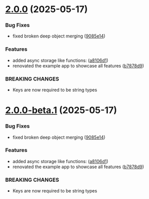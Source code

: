 # [2.0.0](https://github.com/JairajJangle/react-native-session-storage/compare/v1.3.5...v2.0.0) (2025-05-17)


### Bug Fixes

* fixed broken deep object merging ([9085e14](https://github.com/JairajJangle/react-native-session-storage/commit/9085e1447fa16cf96ab779efa6f08af5ba9fc77f))


### Features

* added async storage like functions: ([a8106d1](https://github.com/JairajJangle/react-native-session-storage/commit/a8106d1876945912e88478b0d9b96a6891fd62a5))
* renovated the example app to showcase all features ([b7878d9](https://github.com/JairajJangle/react-native-session-storage/commit/b7878d9ec6b51b97a37c663d5e9dd71e7477f5a8))


### BREAKING CHANGES

* Keys are now required to be string types

# [2.0.0-beta.1](https://github.com/JairajJangle/react-native-session-storage/compare/v1.3.5...v2.0.0-beta.1) (2025-05-17)


### Bug Fixes

* fixed broken deep object merging ([9085e14](https://github.com/JairajJangle/react-native-session-storage/commit/9085e1447fa16cf96ab779efa6f08af5ba9fc77f))


### Features

* added async storage like functions: ([a8106d1](https://github.com/JairajJangle/react-native-session-storage/commit/a8106d1876945912e88478b0d9b96a6891fd62a5))
* renovated the example app to showcase all features ([b7878d9](https://github.com/JairajJangle/react-native-session-storage/commit/b7878d9ec6b51b97a37c663d5e9dd71e7477f5a8))


### BREAKING CHANGES

* Keys are now required to be string types
